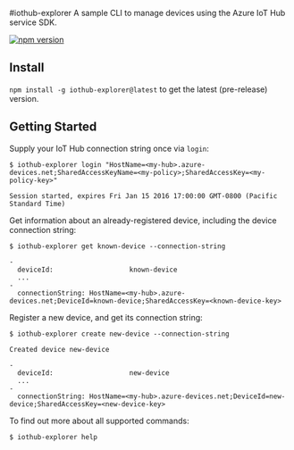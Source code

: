 #iothub-explorer
A sample CLI to manage devices using the Azure IoT Hub service SDK.

[![npm version](https://badge.fury.io/js/iothub-explorer.svg)](https://badge.fury.io/js/iothub-explorer)

## Install

`npm install -g iothub-explorer@latest` to get the latest (pre-release) version.

## Getting Started

Supply your IoT Hub connection string once via `login`:

```shell
$ iothub-explorer login "HostName=<my-hub>.azure-devices.net;SharedAccessKeyName=<my-policy>;SharedAccessKey=<my-policy-key>"

Session started, expires Fri Jan 15 2016 17:00:00 GMT-0800 (Pacific Standard Time)
```

Get information about an already-registered device, including the device connection string:

```shell
$ iothub-explorer get known-device --connection-string

-
  deviceId:                   known-device
  ...
-
  connectionString: HostName=<my-hub>.azure-devices.net;DeviceId=known-device;SharedAccessKey=<known-device-key>
```

Register a new device, and get its connection string:

```shell
$ iothub-explorer create new-device --connection-string

Created device new-device

-
  deviceId:                   new-device
  ...
-
  connectionString: HostName=<my-hub>.azure-devices.net;DeviceId=new-device;SharedAccessKey=<new-device-key>
```

To find out more about all supported commands:

```shell
$ iothub-explorer help
```
